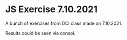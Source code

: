 # JS Exercise 7.10.2021

A bunch of exercises from DCI class made on 7.10.2021.

Results could be seen via consol.
